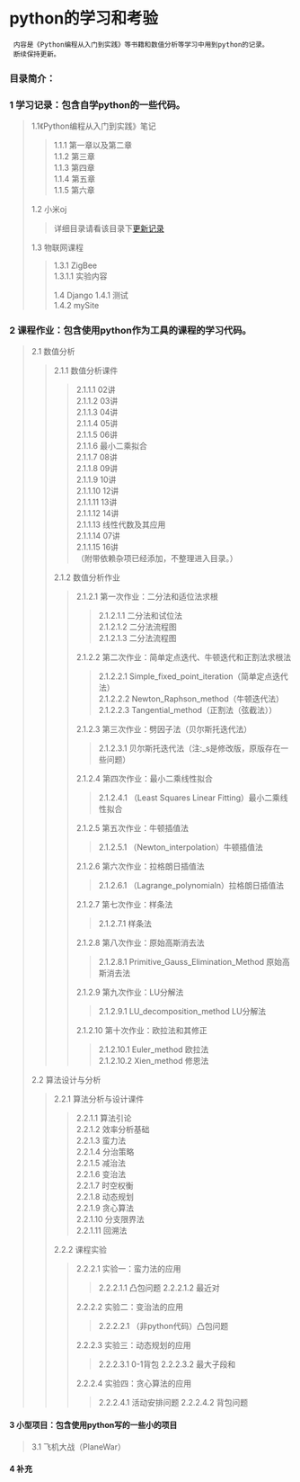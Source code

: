 # **python的学习和考验**
     内容是《Python编程从入门到实践》等书籍和数值分析等学习中用到python的记录。
     断续保持更新。

 
     

### 目录简介：
### 1 学习记录：包含自学python的一些代码。

>1.1《Python编程从入门到实践》笔记
>>1.1.1 第一章以及第二章     
>>1.1.2 第三章    
>>1.1.3 第四章   
>>1.1.4 第五章   
>>1.1.5 第六章   
>>
>1.2 小米oj
>>详细目录请看该目录下[更新记录](https://github.com/shencang/pythonPractice/blob/master/%E5%AD%A6%E4%B9%A0%E8%AE%B0%E5%BD%95/%E5%B0%8F%E7%B1%B3oj/update.md)
>>      
>1.3 物联网课程   
>>1.3.1 ZigBee   
>>1.3.1.1 实验内容    
>>
>>1.4 Django
>>1.4.1 测试   
>>1.4.2 mySite    
### 2 课程作业：包含使用python作为工具的课程的学习代码。
>2.1 数值分析
>>2.1.1 数值分析课件
>>>2.1.1.1 02讲       
>>>2.1.1.2 03讲     
>>>2.1.1.3 04讲    
>>>2.1.1.4 05讲   
>>>2.1.1.5 06讲    
>>>2.1.1.6 最小二乘拟合   
>>>2.1.1.7 08讲   
>>>2.1.1.8 09讲   
>>>2.1.1.9 10讲   
>>>2.1.1.10 12讲   
>>>2.1.1.11 13讲   
>>>2.1.1.12 14讲   
>>>2.1.1.13 线性代数及其应用   
>>>2.1.1.14 07讲   
>>>2.1.1.15 16讲   
>>>（附带依赖杂项已经添加，不整理进入目录。）
>>       
>>2.1.2 数值分析作业  
>>>2.1.2.1 第一次作业：二分法和适位法求根  
>>>>2.1.2.1.1 二分法和试位法  
>>>>2.1.2.1.2 二分法流程图  
>>>>2.1.2.1.3 二分法流程图   
>>>      
>>>2.1.2.2 第二次作业：简单定点迭代、牛顿迭代和正割法求根法    
>>>>2.1.2.2.1 Simple_fixed_point_iteration（简单定点迭代法）  
>>>>2.1.2.2.2 Newton_Raphson_method（牛顿迭代法）   
>>>>2.1.2.2.3 Tangential_method（正割法（弦截法））     
>>>          
>>>2.1.2.3 第三次作业：劈因子法（贝尔斯托迭代法）
>>>>2.1.2.3.1 贝尔斯托迭代法（注:_s是修改版，原版存在一些问题）
>>>    
>>>2.1.2.4 第四次作业：最小二乘线性拟合
>>>>2.1.2.4.1 （Least Squares Linear Fitting）最小二乘线性拟合
>>>          
>>>2.1.2.5 第五次作业：牛顿插值法
>>>>2.1.2.5.1 （Newton_interpolation）牛顿插值法
>>>            
>>>2.1.2.6 第六次作业：拉格朗日插值法
>>>>2.1.2.6.1 （Lagrange_polynomialn）拉格朗日插值法
>>>            
>>>2.1.2.7 第七次作业：样条法
>>>>2.1.2.7.1 样条法
>>>            
>>>2.1.2.8 第八次作业：原始高斯消去法
>>>>2.1.2.8.1 Primitive_Gauss_Elimination_Method 原始高斯消去法
>>>            
>>>2.1.2.9 第九次作业：LU分解法
>>>>2.1.2.9.1 LU_decomposition_method LU分解法
>>>            
>>>2.1.2.10 第十次作业：欧拉法和其修正
>>>>2.1.2.10.1 Euler_method 欧拉法   
>>>>2.1.2.10.2 Xien_method  修恩法
>>>            
>2.2 算法设计与分析  
>>2.2.1 算法分析与设计课件   
>>>2.2.1.1 算法引论  
>>>2.2.1.2 效率分析基础   
>>>2.2.1.3 蛮力法   
>>>2.2.1.4 分治策略   
>>>2.2.1.5 减治法    
>>>2.2.1.6 变治法   
>>>2.2.1.7 时空权衡   
>>>2.2.1.8 动态规划   
>>>2.2.1.9 贪心算法   
>>>2.2.1.10 分支限界法   
>>>2.2.1.11 回溯法   
>>            
>>2.2.2 课程实验
>>>2.2.2.1 实验一：蛮力法的应用
>>>>2.2.2.1.1 凸包问题
>>>>2.2.2.1.2 最近对
>>>            
>>>2.2.2.2 实验二：变治法的应用
>>>>2.2.2.2.1 （非python代码）凸包问题
>>>            
>>>2.2.2.3 实验三：动态规划的应用
>>>>2.2.2.3.1 0-1背包
>>>>2.2.2.3.2 最大子段和
>>>            
>>>2.2.2.4 实验四：贪心算法的应用
>>>>2.2.2.4.1 活动安排问题
>>>>2.2.2.4.2 背包问题
>>>          
#### 3 小型项目：包含使用python写的一些小的项目
>3.1 飞机大战（PlaneWar）
      
#### 4 补充
> 
